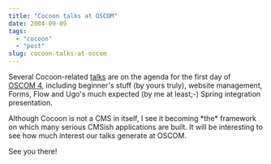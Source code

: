 ```yaml
---
title: "Cocoon talks at OSCOM"
date: 2004-09-09
tags: 
  - "cocoon"
  - "post"
slug: cocoon-talks-at-oscom
---
```


Several Cocoon-related [talks](http://www.oscom.org/events/oscom4/program/) are on the agenda for the first day of [OSCOM 4](http://www.oscom.org/events/oscom4/), including beginner's stuff (by yours truly), website management, Forms, Flow and Ugo's much expected (by me at least;-) Spring integration presentation.

Although Cocoon is not a CMS in itself, I see it becoming \*the\* framework on which many serious CMSish applications are built. It will be interesting to see how much interest our talks generate at OSCOM.

See you there!
